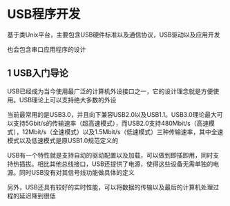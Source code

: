# USB程序开发

基于类Unix平台，主要包含USB硬件标准以及通信协议，USB驱动以及应用开发

也会包含串口应用程序的设计


## 1 USB入门导论

USB已经成为当今使用最广泛的计算机外设接口之一，它的设计理念就是方便使用。USB理论上可以支持绝大多数的外设

当前最常用的是USB3.0，并且向下兼容USB2.0以及USB1.1。USB3.0理论最大可以支持5Gbit/s的传输速率（超高速模式），而USB2.0支持480Mbit/s（高速模式），12Mbit/s（全速模式）以及1.5Mbit/s（低速模式）三种传输速率，其中全速模式以及低速模式是原USB1.0规范定义的

USB有一个特性就是支持自动的驱动配置以及加载，可以做到即插即用，同时支持热插拔。相比其他总线接口，USB还提供了电源，使得这些设备无需单独的电源。同时USB没有对其信号线功能做具体的定义

另外，USB还具有较好的实时性能，可以将数据的传输以及最后的计算机处理过程的延迟降到很低